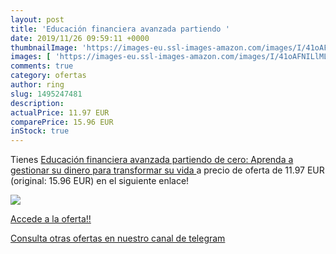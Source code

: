 ```yaml
---
layout: post
title: 'Educación financiera avanzada partiendo '
date: 2019/11/26 09:59:11 +0000
thumbnailImage: 'https://images-eu.ssl-images-amazon.com/images/I/41oAFNILlML._SL200_.jpg'
images: [ 'https://images-eu.ssl-images-amazon.com/images/I/41oAFNILlML._SL200_.jpg' ]
comments: true
category: ofertas
author: ring
slug: 1495247481
description:
actualPrice: 11.97 EUR
comparePrice: 15.96 EUR
inStock: true
---
```


Tienes [Educación financiera avanzada partiendo de cero:  Aprenda a gestionar su dinero para transformar su vida ](https://www.amazon.com/dp/1495247481/?tag=redken08-20) a precio de oferta de 11.97 EUR (original: 15.96 EUR) en el siguiente enlace!

[![](https://images-eu.ssl-images-amazon.com/images/I/41oAFNILlML._SL200_.jpg)](https://www.amazon.com/dp/1495247481/?tag=redken08-20)

[Accede a la oferta!!](https://www.amazon.com/dp/1495247481/?tag=redken08-20)

[Consulta otras ofertas en nuestro canal de telegram](https://t.me/s/ofertas25)
